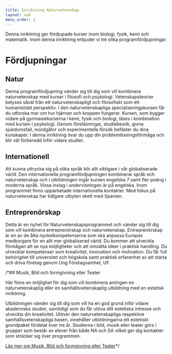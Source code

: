 ```yaml
---
title: Inriktning Naturvetenskap
layout: sub
menu_order: 1
---
```


Denna inriktning ger fördjupade kurser inom biologi,
fysik, kemi och matematik. Inom denna inriktning erbjuder
vi tre olika programfördjupningar:

# Fördjupningar

## Natur

Denna programfördjupning vänder sig till dig som vill
kombinera naturvetenskap med kurser i filosofi och psykologi.
Vetenskapsteorier belyses såväl från ett naturvetenskapligt
och filosofiskt som ett humanistiskt perspektiv.
I den naturvetenskapliga specialiseringskursen
får du utforska mer om hur hjärnan och kroppen fungerar.
Kursen, som bygger vidare på gymnasiekurserna i kemi,
fysik och biologi, läses i kombination med kursen i psykologi.
Genom föreläsningar, studiebesök, givna sjukdomsfall,
mordgåtor och experimentella försök befäster du dina
kunskaper. I denna inriktning övar du upp din problemlösningsförmåga
och blir väl förberedd inför vidare
studier.

## Internationell

Att kunna uttrycka sig på olika språk blir allt viktigare i
vår globaliserade värld. Den internationella programfördjupningen
kombinerar språk och naturvetenskap och i
utbildningen ingår kursen engelska 7 samt fler poäng i moderna språk.
Vissa inslag i undervisningen är på engelska.
Inom programmet finns upparbetade internationella
kontakter. Med fokus på naturvetenskap har tidigare utbyten
skett med Spanien.


## Entreprenörskap

Detta är en nyhet för Naturvetenskapsprogrammet och
vänder sig till dig som vill kombinera entreprenörskap och
naturvetenskap. Entreprenörskap är en av de åtta nyckelkompetenserna
som ska anpassa Europas medborgare för
en allt mer globaliserad värld. Du kommer att utveckla
förmågan att se nya möjligheter och att omsätta idéer i
praktisk handling. Du utvecklar kompetenser som kreativitet,
innovation och motivation. Du får full behörighet
till universitet och högskola samt praktisk erfarenhet av att
starta och driva företag genom Ung Företagsamhet, UF.


/*## Musik, Bild och formgivning eller Teater

Här finns en möjlighet för dig som vill kombinera
antingen en naturvetenskaplig eller en samhällsvetenskaplig
utbildning med en estetisk inriktning.

Utbildningen vänder sig till dig som vill ha en god grund
inför vidare akademiska studier, samtidigt som du får utöva
ditt estetiska intresse och utveckla din kreativitet. Utöver
den naturvetenskapliga respektive samhällsvetenskapliga
basen, innehåller utbildningarna ett estetiskt grundpaket
fördelat över tre år. Studierna i bild, musik eller teater görs
i grupper som består av elever från både NA och SA vilket
ger dig kontakter som sträcker sig över programmen.

[Läs mer om Musik, Bild och formgivning eller Teater](/program/naturvetenskap/estet)*/

